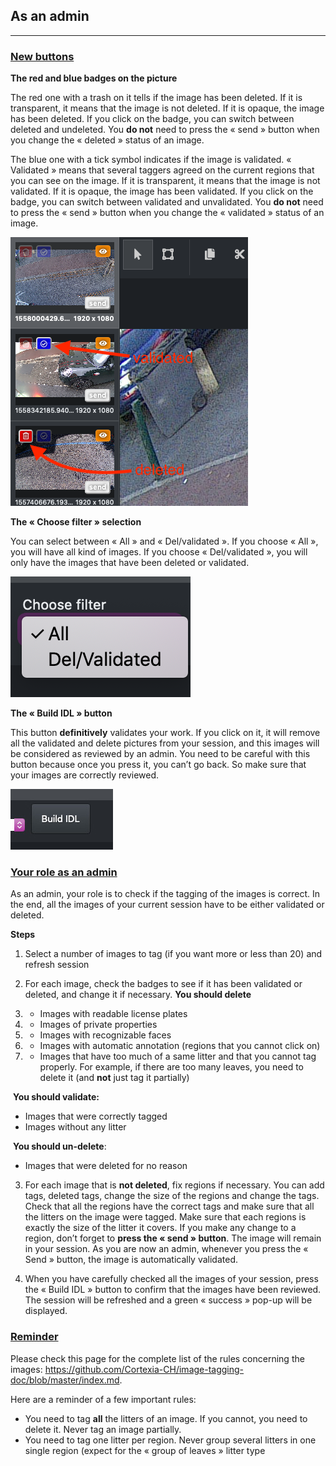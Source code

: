 ## As an admin

_____

### <u>New buttons</u>

**The red and blue badges on the picture**

The red one with a trash on it tells if the image has been deleted.
If it is transparent, it means that the image is not deleted.
If it is opaque, the image has been deleted.
If you click on the badge, you can switch between deleted and undeleted.
You **do not** need to press the « send » button when you change the « deleted » status of an image.

The blue one with a tick symbol indicates if the image is validated.
« Validated » means that several taggers agreed on the current regions that you can see on the image.
If it is transparent, it means that the image is not validated.
If it is opaque, the image has been validated.
If you click on the badge, you can switch between validated and unvalidated.
You **do not** need to press the « send » button when you change the « validated » status of an image.

![](images/vott-deleted-validated-badges.png)

**The « Choose filter » selection**

You can select between « All » and « Del/validated ». If you choose « All », you will have all kind of images. If you choose « Del/validated », you will only have the images that have been deleted or validated.

![](images/vott-filter.png)

**The « Build IDL » button**

This button **definitively** validates your work. If you click on it, it will remove all the validated and delete pictures from your session, and this images will be considered as reviewed by an admin. You need to be careful with this button because once you press it, you can’t go back. So make sure that your images are correctly reviewed.

![](images/vott-build-idl.jpg)

### <u>Your role as an admin</u>

As an admin, your role is to check if the tagging of the images is correct. In the end, all the images of your current session have to be either validated or deleted.

**Steps**

1. Select a number of images to tag (if you want more or less than 20) and refresh session

2. For each image, check the badges to see if it has been validated or deleted, and change it if necessary.
   **You should delete**

3. - Images with readable license plates

4. - Images of private properties

5. - Images with recognizable faces

6. - Images with automatic annotation (regions that you cannot click on)

7. - Images that have too much of a same litter and that you cannot tag properly. For example, if there are too many leaves, you need to delete it (and **not** just tag it partially)

​	**You should validate:**

- Images that were correctly tagged
- Images without any litter

​	**You should un-delete**:

- Images that were deleted for no reason

3. For each image that is **not deleted**, fix regions if necessary. You can add tags, deleted tags, change the size of the regions and change the tags. Check that all the regions have the correct tags and make sure that all the litters on the image were tagged. Make sure that each regions is exactly the size of the litter it covers.
   If you make any change to a region, don’t forget to **press the « send » button**. The image will remain in your session.
   As you are now an admin, whenever you press the « Send » button, the image is automatically validated.

4. When you have carefully checked all the images of your session, press the « Build IDL » button to confirm that the images have been reviewed. The session will be refreshed and a green « success » pop-up will be displayed.

### <u>Reminder</u>

Please check this page for the complete list of the rules concerning the images: https://github.com/Cortexia-CH/image-tagging-doc/blob/master/index.md.

Here are a reminder of a few important rules:

- You need to tag **all** the litters of an image. If you cannot, you need to delete it. Never tag an image partially.
- You need to tag one litter per region. Never group several litters in one single region (expect for the « group of leaves » litter type
